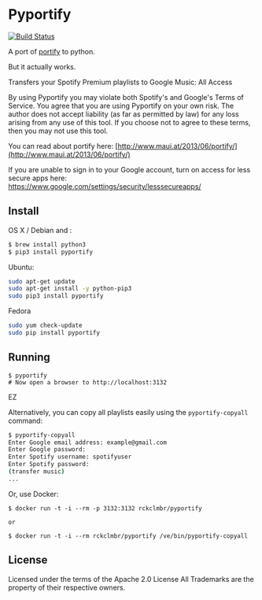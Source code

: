 Pyportify
=========

[![Build Status](https://travis-ci.org/rckclmbr/pyportify.svg?branch=master)](https://travis-ci.org/rckclmbr/pyportify)

A port of [portify](https://github.com/mauimauer/portify) to python.

But it actually works.

Transfers your Spotify Premium playlists to Google Music: All Access

By using Pyportify you may violate both Spotify's and Google's Terms of Service. You agree that
you are using Pyportify on your own risk. The author does not accept liability (as far as permitted by law) for any loss arising from any use of this tool.
If you choose not to agree to these terms, then you may not use this tool.

You can read about portify here: [http://www.maui.at/2013/06/portify/](http://www.maui.at/2013/06/portify/)

If you are unable to sign in to your Google account, turn on access for less secure apps here: https://www.google.com/settings/security/lesssecureapps/

Install
-------

OS X / Debian and :

```bash
$ brew install python3
$ pip3 install pyportify
```

Ubuntu:

```bash
sudo apt-get update
sudo apt-get install -y python-pip3
sudo pip3 install pyportify
```

Fedora 

```bash
sudo yum check-update
sudo pip install pyportify
```

Running
-------

```
$ pyportify
# Now open a browser to http://localhost:3132
```

EZ

Alternatively, you can copy all playlists easily using the ```pyportify-copyall``` command:

```bash
$ pyportify-copyall
Enter Google email address: example@gmail.com
Enter Google password:
Enter Spotify username: spotifyuser
Enter Spotify password:
(transfer music)
...
```

Or, use Docker:

```
$ docker run -t -i --rm -p 3132:3132 rckclmbr/pyportify

or

$ docker run -t -i --rm rckclmbr/pyportify /ve/bin/pyportify-copyall
```

License
-------

Licensed under the terms of the Apache 2.0 License
All Trademarks are the property of their respective owners.
